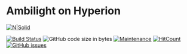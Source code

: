 # Ambilight on Hyperion

[![N|Solid](https://bitbucket.org/Vteselkin/ambilight/raw/8fef3fe736072ae82a785db1c3afc21764fc6980/git/logo.jpg)](https://nodesource.com/products/nsolid)

[![Build Status](https://travis-ci.org/VTeselkin/ambilight.svg?branch=master)](https://travis-ci.org/VTeselkin/ambilight) ![GitHub code size in bytes](https://img.shields.io/github/languages/code-size/badges/shields.svg) [![Maintenance](https://img.shields.io/badge/Maintained%3F-no-red.svg)](https://bitbucket.org/lbesson/ansi-colors) [![HitCount](http://hits.dwyl.io/Vteselkin/ambilight.svg)](http://hits.dwyl.io/Vteselkin/ambilight) [![GitHub issues](https://img.shields.io/github/issues/Naereen/StrapDown.js.svg)](https://GitHub.com/Naereen/StrapDown.js/issues/)
